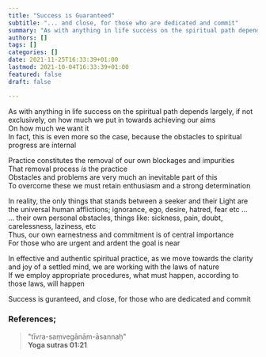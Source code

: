 ```yaml
---
title: "Success is Guaranteed"
subtitle: "... and close, for those who are dedicated and commit"
summary: "As with anything in life success on the spiritual path depends largely, if not exclusively, on how much we put in to achieving our aims"
authors: []
tags: []
categories: []
date: 2021-11-25T16:33:39+01:00
lastmod: 2021-10-04T16:33:39+01:00
featured: false
draft: false

---
```

As with anything in life success on the spiritual path depends largely, if not exclusively, on how much we put in towards achieving our aims\
On how much we want it\
In fact, this is even more so the case, because the obstacles to spiritual progress are internal

Practice constitutes the removal of our own blockages and impurities\
That removal process *is*  the practice\
Obstacles and problems are very much an inevitable part of this\
To overcome these we must retain enthusiasm and a strong determination

In reality, the only things that stands between a seeker and their Light are the universal human afflictions; ignorance, ego, desire, hatred, fear etc ...\
 ... their own personal obstacles, things like: sickness, pain, doubt, carelessness, laziness, etc\
Thus, our own earnestness and commitment is of central importance\
For those who are urgent and ardent the goal is near

In effective and authentic spiritual practice, as we move towards the clarity and joy of a settled mind, we are working with the laws of nature\
If we employ appropriate procedures, what must happen, according to those laws, will happen

Success is guranteed, and close, for those who are dedicated and commit

### References;

>"tīvra-saṃvegānām-āsannaḥ"\
>**Yoga sutras 01:21**
